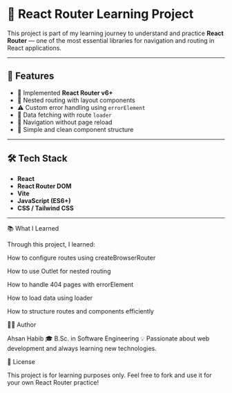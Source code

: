 # 🧭 React Router Learning Project

This project is part of my learning journey to understand and practice **React Router** — one of the most essential libraries for navigation and routing in React applications.

---

## 🚀 Features

- 🧩 Implemented **React Router v6+**
- 📁 Nested routing with layout components
- ⚠️ Custom error handling using `errorElement`
- 🔄 Data fetching with route `loader`
- 🧭 Navigation without page reload
- 🧠 Simple and clean component structure

---

## 🛠️ Tech Stack

- **React**
- **React Router DOM**
- **Vite**
- **JavaScript (ES6+)**
- **CSS / Tailwind CSS** 

---

📚 What I Learned

Through this project, I learned:

How to configure routes using createBrowserRouter

How to use Outlet for nested routing

How to handle 404 pages with errorElement

How to load data using loader

How to structure routes and components efficiently

🧑‍💻 Author

Ahsan Habib
🎓 B.Sc. in Software Engineering
💡 Passionate about web development and always learning new technologies.

📜 License

This project is for learning purposes only.
Feel free to fork and use it for your own React Router practice!


